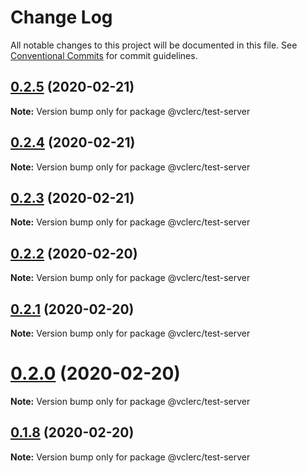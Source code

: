 # Change Log

All notable changes to this project will be documented in this file.
See [Conventional Commits](https://conventionalcommits.org) for commit guidelines.

## [0.2.5](https://github.com/vclerc/console-printer-lerna/compare/v0.2.4...v0.2.5) (2020-02-21)

**Note:** Version bump only for package @vclerc/test-server





## [0.2.4](https://github.com/vclerc/console-printer-lerna/compare/v0.2.3...v0.2.4) (2020-02-21)

**Note:** Version bump only for package @vclerc/test-server





## [0.2.3](https://github.com/vclerc/console-printer-lerna/compare/v0.2.2...v0.2.3) (2020-02-21)

**Note:** Version bump only for package @vclerc/test-server






## [0.2.2](https://github.com/vclerc/console-printer-lerna/compare/v0.2.1...v0.2.2) (2020-02-20)

**Note:** Version bump only for package @vclerc/test-server





## [0.2.1](https://github.com/vclerc/console-printer-lerna/compare/v0.2.0...v0.2.1) (2020-02-20)

**Note:** Version bump only for package @vclerc/test-server





# [0.2.0](https://github.com/vclerc/console-printer-lerna/compare/v0.1.8...v0.2.0) (2020-02-20)

**Note:** Version bump only for package @vclerc/test-server





## [0.1.8](https://github.com/vclerc/console-printer-lerna/compare/v0.1.7...v0.1.8) (2020-02-20)

**Note:** Version bump only for package @vclerc/test-server
